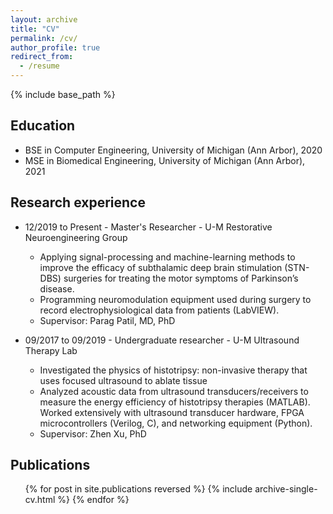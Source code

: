```yaml
---
layout: archive
title: "CV"
permalink: /cv/
author_profile: true
redirect_from:
  - /resume
---
```


{% include base_path %}

## Education
* BSE in Computer Engineering, University of Michigan (Ann Arbor), 2020
* MSE in Biomedical Engineering, University of Michigan (Ann Arbor), 2021

## Research experience
* 12/2019 to Present - Master's Researcher - U-M Restorative Neuroengineering Group
  * Applying signal-processing and machine-learning methods to improve the efficacy of subthalamic deep brain stimulation (STN-DBS) surgeries for treating the motor symptoms of Parkinson’s disease.
  * Programming neuromodulation equipment used during surgery to record electrophysiological data from patients (LabVIEW).
  * Supervisor: Parag Patil, MD, PhD

* 09/2017 to 09/2019 - Undergraduate researcher - U-M Ultrasound Therapy Lab
  * Investigated the physics of histotripsy: non-invasive therapy that uses focused ultrasound to ablate tissue
  * Analyzed acoustic data from ultrasound transducers/receivers to measure the energy efficiency of histotripsy therapies (MATLAB). Worked extensively with ultrasound transducer hardware, FPGA microcontrollers (Verilog, C), and networking equipment (Python).
  * Supervisor: Zhen Xu, PhD
  
## Publications
  <ul>{% for post in site.publications reversed %}
    {% include archive-single-cv.html %}
  {% endfor %}</ul>
